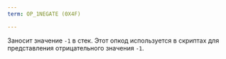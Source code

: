 ```yaml
---
term: OP_1NEGATE (0X4F)

---
```

Заносит значение `-1` в стек. Этот опкод используется в скриптах для представления отрицательного значения `-1`.